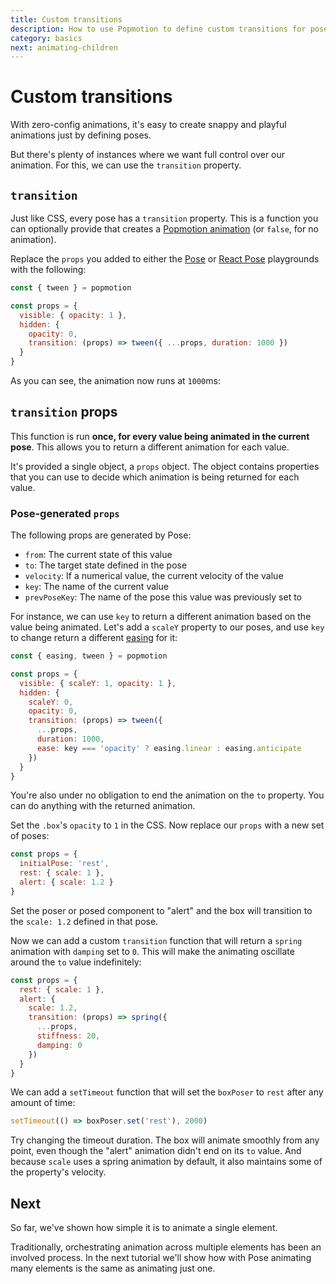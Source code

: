 ```yaml
---
title: Custom transitions
description: How to use Popmotion to define custom transitions for posers
category: basics
next: animating-children
---
```


# Custom transitions

With zero-config animations, it's easy to create snappy and playful animations just by defining poses.

But there's plenty of instances where we want full control over our animation. For this, we can use the `transition` property.

## `transition`

Just like CSS, every pose has a `transition` property. This is a function you can optionally provide that creates a [Popmotion animation](/api) (or `false`, for no animation).

Replace the `props` you added to either the [Pose](https://codepen.io/popmotion/pen/bvqJbV?editors=0010) or [React Pose](https://codepen.io/popmotion/pen/mxmrPZ?editors=0010) playgrounds with the following:

```javascript
const { tween } = popmotion

const props = {
  visible: { opacity: 1 },
  hidden: {
    opacity: 0,
    transition: (props) => tween({ ...props, duration: 1000 })
  }
}
```

As you can see, the animation now runs at `1000`ms: 

<CodePen id="qoVXKj" />

## `transition` props

This function is run **once, for every value being animated in the current pose**. This allows you to return a different animation for each value.

It's provided a single object, a `props` object. The object contains properties that you can use to decide which animation is being returned for each value.

### Pose-generated `props`

The following props are generated by Pose:

- `from`: The current state of this value
- `to`: The target state defined in the pose
- `velocity`: If a numerical value, the current velocity of the value
- `key`: The name of the current value
- `prevPoseKey`: The name of the pose this value was previously set to

For instance, we can use `key` to return a different animation based on the value being animated. Let's add a `scaleY` property to our poses, and use `key` to change return a different [easing](/api/easing) for it:

```javascript
const { easing, tween } = popmotion

const props = {
  visible: { scaleY: 1, opacity: 1 },
  hidden: {
    scaleY: 0,
    opacity: 0,
    transition: (props) => tween({
      ...props,
      duration: 1000,
      ease: key === 'opacity' ? easing.linear : easing.anticipate
    })
  }
}
```

<CodePen id="wmPrKV" />

You're also under no obligation to end the animation on the `to` property. You can do anything with the returned animation.

Set the `.box`'s `opacity` to `1` in the CSS. Now replace our `props` with a new set of poses:

```javascript
const props = {
  initialPose: 'rest',
  rest: { scale: 1 },
  alert: { scale: 1.2 }
}
```

Set the poser or posed component to "alert" and the box will transition to the `scale: 1.2` defined in that pose.

Now we can add a custom `transition` function that will return a `spring` animation with `damping` set to `0`. This will make the animating oscillate around the `to` value indefinitely:

```javascript
const props = {
  rest: { scale: 1 },
  alert: {
    scale: 1.2,
    transition: (props) => spring({
      ...props,
      stiffness: 20,
      damping: 0
    })
  }
}
```

<CodePen id="mxqBOo" />

We can add a `setTimeout` function that will set the `boxPoser` to `rest` after any amount of time:

```javascript
setTimeout(() => boxPoser.set('rest'), 2000)
```

Try changing the timeout duration. The box will animate smoothly from any point, even though the "alert" animation didn't end on its `to` value. And because `scale` uses a spring animation by default, it also maintains some of the property's velocity.

## Next

So far, we've shown how simple it is to animate a single element.

Traditionally, orchestrating animation across multiple elements has been an involved process. In the next tutorial we'll show how with Pose animating many elements is the same as animating just one.

